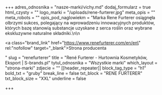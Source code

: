 +++
adres_odnosnika = "nasze-marki/vichy.md"
dodaj_formularz = true
html_czysty = ""
logo_marki = "/uploads/rene-furterer.jpg"
meta_opis = ""
meta_robots = ""
opis_pod_naglowiekm = "Marka Rene Furterer osiągnęła olbrzymi sukces, polegający na wprowadzeniu innowacyjnych produktów, których bazę stanowią substancje uzyskane z serca roślin oraz wybrane ekskluzywne naturalne składniki.\n\n    <p><a class=\"brand_link\" href=\"https://www.renefurterer.com/en/en\" rel:\"nofollow\" target=\"_blank\">Strona producenta</a></p>"
slug = "renefurterer"
title = "René Furterer - Hurtownia Kosmetyków, Eksport | S-brands.pl"
tytul_odnosnika = "Wszystkie marki"
which_layout = "strona-marki"
zdjecie = ""
[[header_repeater]]
block_tag_type = "h1"
bold_txt = "gruby"
break_line = false
txt_block = "RENE FURTERER"
txt_block_size = "XXL"
underline = false

+++
